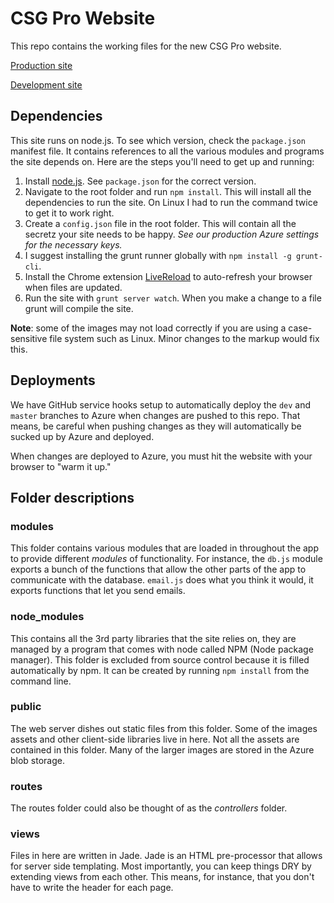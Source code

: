 # CSG Pro Website
This repo contains the working files for the new CSG Pro website.

[Production site](http://csgprod.azurewebsites.net)

[Development site](http://csgdev.azurewebsites.net)

## Dependencies
This site runs on node.js. To see which version, check the `package.json` manifest file. It contains references to all the various modules and programs the site depends on. Here are the steps you'll need to get up and running:

1. Install [node.js](http://nodejs.org/). See `package.json` for the correct version.
2. Navigate to the root folder and run `npm install`. This will install all the dependencies to run the site. On Linux I had to run the command twice to get it to work right.
3. Create a `config.json` file in the root folder. This will contain all the secretz your site needs to be happy. *See our production Azure settings for the necessary keys.*
4. I suggest installing the grunt runner globally with `npm install -g grunt-cli`.
5. Install the Chrome extension [LiveReload](https://chrome.google.com/webstore/detail/livereload/jnihajbhpnppcggbcgedagnkighmdlei?hl=en) to auto-refresh your browser when files are updated.
6. Run the site with `grunt server watch`. When you make a change to a file grunt will compile the site.

**Note**: some of the images may not load correctly if you are using a case-sensitive file system such as Linux. Minor changes to the markup would fix this.

## Deployments
We have GitHub service hooks setup to automatically deploy the `dev` and `master` branches to Azure when changes are pushed to this repo. That means, be careful when pushing changes as they will automatically be sucked up by Azure and deployed.

When changes are deployed to Azure, you must hit the website with your browser to "warm it up."

## Folder descriptions

### modules
This folder contains various modules that are loaded in throughout the app to provide different *modules* of functionality. For instance, the `db.js` module exports a bunch of the functions that allow the other parts of the app to communicate with the database. `email.js` does what you think it would, it exports functions that let you send emails.

### node_modules
This contains all the 3rd party libraries that the site relies on, they are managed by a program that comes with node called NPM (Node package manager). This folder is excluded from source control because it is filled automatically by npm. It can be created by running `npm install` from the command line.

### public
The web server dishes out static files from this folder. Some of the images assets and other client-side libraries live in here. Not all the assets are contained in this folder. Many of the larger images are stored in the Azure blob storage.

### routes
The routes folder could also be thought of as the *controllers* folder.

### views
Files in here are written in Jade. Jade is an HTML pre-processor that allows for server side templating. Most importantly, you can keep things DRY by extending views from each other. This means, for instance, that you don't have to write the header for each page.
